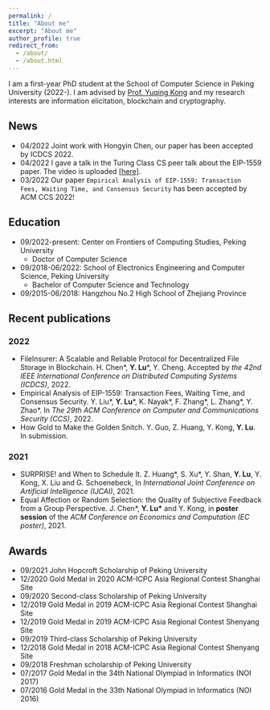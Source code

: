 ```yaml
---
permalink: /
title: "About me"
excerpt: "About me"
author_profile: true
redirect_from: 
  - /about/
  - /about.html
---
```


I am a first-year PhD student at the School of Computer Science in Peking University (2022-). I am advised by [Prof. Yuqing Kong](https://cfcs.pku.edu.cn/yuqkong/) and my research interests are information elicitation, blockchain and cryptography.

## News

* 04/2022 Joint work with Hongyin Chen, our paper has been accepted by ICDCS 2022.
* 04/2022 I gave a talk in the Turing Class CS peer talk about the EIP-1559 paper. The video is uploaded [[here]](https://www.bilibili.com/video/BV19B4y1U7Qy).
* 03/2022 Our paper `Empirical Analysis of EIP-1559: Transaction Fees, Waiting Time, and Consensus Security` has been accepted by ACM CCS 2022!

## Education

* 09/2022-present: Center on Frontiers of Computing Studies, Peking University
    * Doctor of Computer Science
* 09/2018-06/2022: School of Electronics Engineering and Computer Science, Peking University
    * Bachelor of Computer Science and Technology
* 09/2015-06/2018: Hangzhou No.2 High School of Zhejiang Province

## Recent publications

### 2022

* FileInsurer: A Scalable and Reliable Protocol for Decentralized File Storage in Blockchain. H. Chen*, **Y. Lu**\*, Y. Cheng. Accepted by *the 42nd IEEE International Conference on Distributed Computing Systems (ICDCS)*, 2022.
* Empirical Analysis of EIP-1559: Transaction Fees, Waiting Time, and Consensus Security. Y. Liu\*, **Y. Lu**\*, K. Nayak\*, F. Zhang\*, L. Zhang\*, Y. Zhao\*. In *The 29th ACM Conference on Computer and Communications Security (CCS)*, 2022.
* How Gold to Make the Golden Snitch. Y. Guo, Z. Huang, Y. Kong, **Y. Lu**. In submission.

### 2021

* SURPRISE! and When to Schedule It. Z. Huang\*, S. Xu\*, Y. Shan, **Y. Lu**, Y. Kong, X. Liu and G. Schoenebeck, In *International Joint Conference on Artificial Intelligence (IJCAI)*, 2021.
* Equal Affection or Random Selection: the Quality of Subjective Feedback from a Group Perspective. J. Chen\*, **Y. Lu\*** and Y. Kong, in **poster session** of the *ACM Conference on Economics and Computation (EC poster)*, 2021.

## Awards

* 09/2021 John Hopcroft Scholarship of Peking University
* 12/2020 Gold Medal in 2020 ACM-ICPC Asia Regional Contest Shanghai Site
* 09/2020 Second-class Scholarship of Peking University
* 12/2019 Gold Medal in 2019 ACM-ICPC Asia Regional Contest Shanghai Site
* 12/2019 Gold Medal in 2019 ACM-ICPC Asia Regional Contest Shenyang Site
* 09/2019 Third-class Scholarship of Peking University
* 12/2018 Gold Medal in 2018 ACM-ICPC Asia Regional Contest Shenyang Site
* 09/2018 Freshman scholarship of Peking University
* 07/2017 Gold Medal in the 34th National Olympiad in Informatics (NOI 2017)
* 07/2016 Gold Medal in the 33th National Olympiad in Informatics (NOI 2016)
